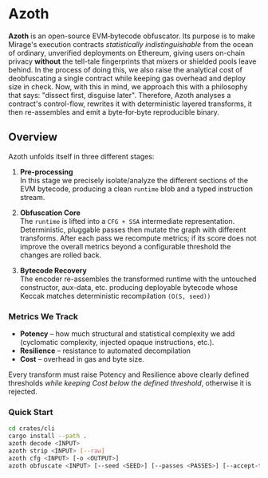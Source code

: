 # Azoth

**Azoth** is an open-source EVM‐bytecode obfuscator. Its purpose is to make Mirage's execution contracts _statistically indistinguishable_ from the ocean of ordinary, unverified deployments on Ethereum, giving users on-chain privacy **without** the tell-tale fingerprints that mixers or shielded pools leave behind. In the process of doing this, we also raise the analytical cost of deobfuscating a single contract while keeping gas overhead and deploy size in check. Now, with this in mind, we approach this with a philosophy that says: "dissect first, disguise later". Therefore, Azoth analyses a contract's control-flow, rewrites it with deterministic layered transforms, it then re-assembles and emit a byte‑for‑byte reproducible binary.

## Overview
Azoth unfolds itself in three different stages:

1. **Pre-processing**  
   In this stage we precisely isolate/analyze the different sections of the EVM bytecode, producing a clean `runtime` blob and a typed instruction stream.

2. **Obfuscation Core**  
   The `runtime` is lifted into a `CFG + SSA` intermediate representation. Deterministic, pluggable passes then mutate the graph with different transforms. After each pass we recompute metrics; if its score does not improve the overall metrics beyond a configurable threshold the changes are rolled back.
   
3. **Bytecode Recovery**  
   The encoder re-assembles the transformed runtime with the untouched constructor, aux-data, etc. producing deployable bytecode whose Keccak matches deterministic recompilation `(O(S, seed))`


### Metrics We Track

* **Potency** – how much structural and statistical complexity we add (cyclomatic complexity, injected opaque instructions, etc.).  
* **Resilience** – resistance to automated decompilation
* **Cost** – overhead in gas and byte size.

Every transform must raise Potency and Resilience above clearly defined thresholds _while keeping Cost below the defined threshold_, otherwise it is rejected.

### Quick Start

```bash
cd crates/cli
cargo install --path .
azoth decode <INPUT>
azoth strip <INPUT> [--raw]
azoth cfg <INPUT> [-o <OUTPUT>]
azoth obfuscate <INPUT> [--seed <SEED>] [--passes <PASSES>] [--accept-threshold <THRESHOLD>] [--max-size-delta <DELTA>] [--emit <PATH>]
```
